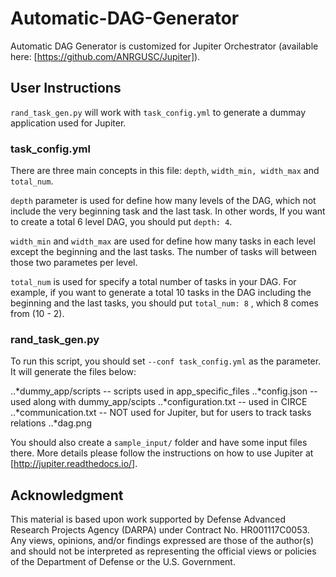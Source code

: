# Automatic-DAG-Generator

Automatic DAG Generator is customized for Jupiter Orchestrator (available here: [https://github.com/ANRGUSC/Jupiter]).

## User Instructions

`rand_task_gen.py` will work with `task_config.yml` to generate a dummay application used for Jupiter. 

### task_config.yml

There are three main concepts in this file: `depth`, `width_min, width_max` and `total_num`.

`depth` parameter is used for define how many levels of the DAG, which not include the very beginning task and the last task. In other words,
If you want to create a total 6 level DAG, you should put `depth: 4`. 

`width_min` and `width_max` are used for define how many tasks in each level except the beginning and the last tasks. The number of tasks will between those two
parametes per level.

`total_num` is used for specify a total number of tasks in your DAG. For example, if you want to generate a total 10 tasks in the DAG including the beginning and the last tasks,
you should put `total_num: 8` , which 8 comes from (10 - 2).

### rand_task_gen.py

To run this script, you should set `--conf task_config.yml` as the parameter. It will generate the files below:

..*dummy_app/scripts -- scripts used in app_specific_files
..*config.json -- used along with dummy_app/scipts
..*configuration.txt -- used in CIRCE
..*communication.txt -- NOT used for Jupiter, but for users to track tasks relations
..*dag.png

You should also create a `sample_input/` folder and have some input files there. More details please follow the instructions on how to use Jupiter at [http://jupiter.readthedocs.io/].

## Acknowledgment
This material is based upon work supported by Defense Advanced Research Projects Agency (DARPA) under Contract No. HR001117C0053. Any views, opinions, and/or findings expressed are those of the author(s) and should not be interpreted as representing the official views or policies of the Department of Defense or the U.S. Government.

